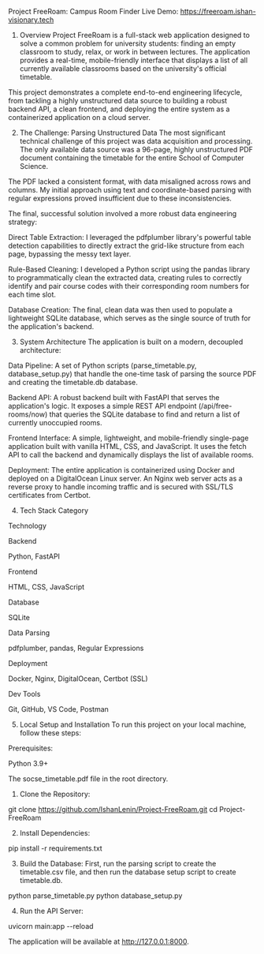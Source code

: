 Project FreeRoam: Campus Room Finder
Live Demo: https://freeroam.ishan-visionary.tech

1. Overview
Project FreeRoam is a full-stack web application designed to solve a common problem for university students: finding an empty classroom to study, relax, or work in between lectures. The application provides a real-time, mobile-friendly interface that displays a list of all currently available classrooms based on the university's official timetable.

This project demonstrates a complete end-to-end engineering lifecycle, from tackling a highly unstructured data source to building a robust backend API, a clean frontend, and deploying the entire system as a containerized application on a cloud server.

2. The Challenge: Parsing Unstructured Data
The most significant technical challenge of this project was data acquisition and processing. The only available data source was a 96-page, highly unstructured PDF document containing the timetable for the entire School of Computer Science.

The PDF lacked a consistent format, with data misaligned across rows and columns. My initial approach using text and coordinate-based parsing with regular expressions proved insufficient due to these inconsistencies.

The final, successful solution involved a more robust data engineering strategy:

Direct Table Extraction: I leveraged the pdfplumber library's powerful table detection capabilities to directly extract the grid-like structure from each page, bypassing the messy text layer.

Rule-Based Cleaning: I developed a Python script using the pandas library to programmatically clean the extracted data, creating rules to correctly identify and pair course codes with their corresponding room numbers for each time slot.

Database Creation: The final, clean data was then used to populate a lightweight SQLite database, which serves as the single source of truth for the application's backend.

3. System Architecture
The application is built on a modern, decoupled architecture:

Data Pipeline: A set of Python scripts (parse_timetable.py, database_setup.py) that handle the one-time task of parsing the source PDF and creating the timetable.db database.

Backend API: A robust backend built with FastAPI that serves the application's logic. It exposes a simple REST API endpoint (/api/free-rooms/now) that queries the SQLite database to find and return a list of currently unoccupied rooms.

Frontend Interface: A simple, lightweight, and mobile-friendly single-page application built with vanilla HTML, CSS, and JavaScript. It uses the fetch API to call the backend and dynamically displays the list of available rooms.

Deployment: The entire application is containerized using Docker and deployed on a DigitalOcean Linux server. An Nginx web server acts as a reverse proxy to handle incoming traffic and is secured with SSL/TLS certificates from Certbot.

4. Tech Stack
Category

Technology

Backend

Python, FastAPI

Frontend

HTML, CSS, JavaScript

Database

SQLite

Data Parsing

pdfplumber, pandas, Regular Expressions

Deployment

Docker, Nginx, DigitalOcean, Certbot (SSL)

Dev Tools

Git, GitHub, VS Code, Postman

5. Local Setup and Installation
To run this project on your local machine, follow these steps:

Prerequisites:

Python 3.9+

The socse_timetable.pdf file in the root directory.

1. Clone the Repository:

git clone https://github.com/IshanLenin/Project-FreeRoam.git
cd Project-FreeRoam

2. Install Dependencies:

pip install -r requirements.txt

3. Build the Database:
First, run the parsing script to create the timetable.csv file, and then run the database setup script to create timetable.db.

python parse_timetable.py
python database_setup.py

4. Run the API Server:

uvicorn main:app --reload

The application will be available at http://127.0.0.1:8000.
